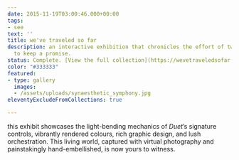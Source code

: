 ```yaml
---
date: 2015-11-19T03:00:46.000+00:00
tags:
- see
text: ''
title: we've traveled so far
description: an interactive exhibition that chronicles the effort of two men working
  to keep a promise.
status: Complete. [View the full collection](https://wevetraveledsofar.com)
color: "#333333"
featured:
- type: gallery
  images:
  - /assets/uploads/synaesthetic_symphony.jpg
eleventyExcludeFromCollections: true

---
```

this exhibit showcases the light-bending mechanics of _Duet_’s signature controls, vibrantly rendered colours, rich graphic design, and lush orchestration. This living world, captured with virtual photography and painstakingly hand-embellished, is now yours to witness.
